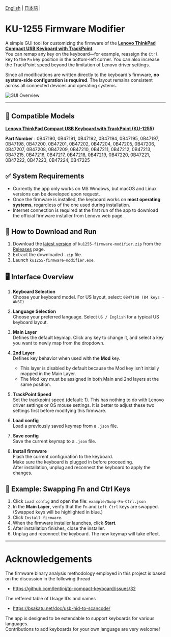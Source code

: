 [English](README.md) | [日本語](docs/README-ja.md) | 

# KU-1255 Firmware Modifier

A simple GUI tool for customizing the firmware of the **[Lenovo ThinkPad Compact USB Keyboard with TrackPoint](https://support.lenovo.com/jp/ja/solutions/pd026745-thinkpad-compact-usb-keyboard-with-trackpoint-overview-and-service-parts)**.  
You can remap any key on the keyboard—for example, reassign the `Ctrl` key to the `Fn` key position in the bottom-left corner. You can also increase the TrackPoint speed beyond the limitation of Lenovo driver settings.

Since all modifications are written directly to the keyboard's firmware, **no system-side configuration is required**. The layout remains consistent across all connected devices and operating systems.

![GUI Overview](https://github.com/haborite/ku1255-firmware-modifier/blob/main/docs/gui-overview.png)

---

## 📜 Compatible Models
**[Lenovo ThinkPad Compact USB Keyboard with TrackPoint (KU-1255)](https://support.lenovo.com/jp/ja/solutions/pd026745-thinkpad-compact-usb-keyboard-with-trackpoint-overview-and-service-parts)**

**Part Number** : 0B47190, 0B47191, 0B47192, 0B47194, 0B47195, 0B47197, 0B47198, 0B47200, 0B47201, 0B47202, 0B47204, 0B47205, 0B47206, 0B47207, 0B47208, 0B47209, 0B47210, 0B47211, 0B47212, 0B47213, 0B47215, 0B47216, 0B47217, 0B47218, 0B47219, 0B47220, 0B47221, 0B47222, 0B47223, 0B47224, 0B47225

## ✅ System Requirements

- Currently the app only works on MS Windows, but macOS and Linux versions can be developed upon request.
- Once the firmware is installed, the keyboard works on **most operating systems**, regardless of the one used during installation.
- Internet connection is required at the first run of the app to download the official firmware installer from Lenovo web page.

## 🚀 How to Download and Run

1. Download the [latest version](https://github.com/haborite/ku1255-firmware-modifier/releases/latest) of `ku1255-firmware-modifier.zip` from the [Releases](https://github.com/haborite/ku1255-firmware-modifier/releases/latest) page.
2. Extract the downloaded `.zip` file.
3. Launch `ku1255-firmware-modifier.exe`.

## 🖥️ Interface Overview

1. **Keyboard Selection**  
   Choose your keyboard model. For US layout, select: `0B47190 (84 keys - ANSI)`

2. **Language Selection**  
   Choose your preferred language. Select `US / English` for a typical US keyboard layout.

3. **Main Layer**  
   Defines the default keymap. Click any key to change it, and select a key you want to newly map from the dropdown.

4. **2nd Layer**  
   Defines key behavior when used with the **Mod** key.  
   - This layer is disabled by default because the Mod key isn’t initially mapped in the Main Layer.
   - The Mod key must be assigned in both Main and 2nd layers at the same position.

5. **TrackPoint Speed**  
   Set the trackpoint speed (default: 1). This has nothing to do with Lenovo driver settings or OS mouse settings. It is better to adjust these two settings first before modifying this firmware.

6. **Load config**  
   Load a previously saved keymap from a `.json` file.

7. **Save config**  
   Save the current keymap to a `.json` file.

8. **Install firmware**  
   Flash the current configuration to the keyboard.  
   Make sure the keyboard is plugged in before proceeding.  
   After installation, unplug and reconnect the keyboard to apply the changes.

## 🔧 Example: Swapping Fn and Ctrl Keys

1. Click `Load config` and open the file: `example/Swap-Fn-Ctrl.json`
2. In the **Main Layer**, verify that the `Fn` and `Left Ctrl` keys are swapped.  
   (Swapped keys will be highlighted in blue.)
3. Click `Install firmware`.
4. When the firmware installer launches, click **Start**.
5. After installation finishes, close the installer.
6. Unplug and reconnect the keyboard. The new keymap will take effect.

---

# Acknowledgements
The firmware binary analysis methodology employed in this project is based on the discussion in the following thread
- https://github.com/lentinj/tp-compact-keyboard/issues/32

The reffered table of Usage IDs and names
- https://bsakatu.net/doc/usb-hid-to-scancode/

The app is designed to be extendable to support keyboards for various languages.  
Contributions to add keyboards for your own language are very welcome!

